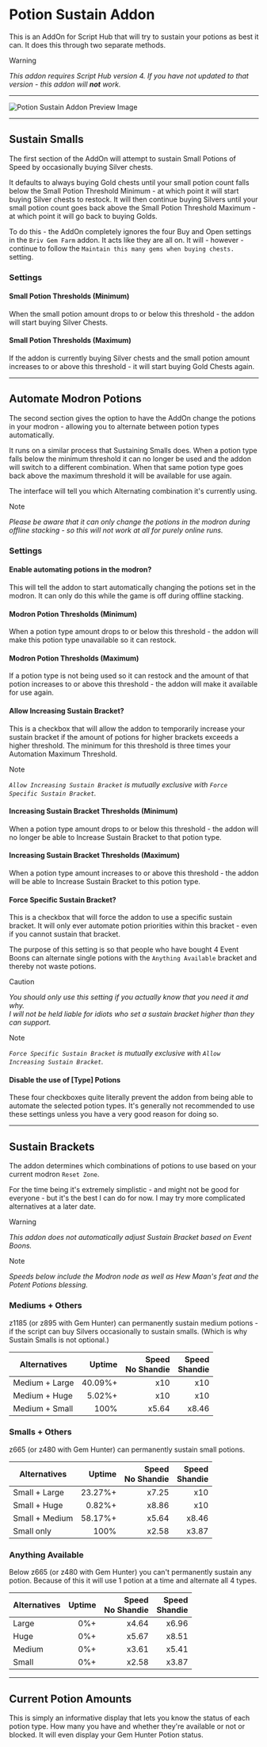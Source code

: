 # Potion Sustain Addon

This is an AddOn for Script Hub that will try to sustain your potions as best it can. It does this through two separate methods.

> [!WARNING]
> *This addon requires Script Hub version 4. If you have not updated to that version - this addon will **not** work.*

___

![Potion Sustain Addon Preview Image](images/SustainAddonPreview.png)

___

## Sustain Smalls

The first section of the AddOn will attempt to sustain Small Potions of Speed by occasionally buying Silver chests.

It defaults to always buying Gold chests until your small potion count falls below the Small Potion Threshold Minimum - at which point it will start buying Silver chests to restock. It will then continue buying Silvers until your small potion count goes back above the Small Potion Threshold Maximum - at which point it will go back to buying Golds.

To do this - the AddOn completely ignores the four Buy and Open settings in the `Briv Gem Farm` addon. It acts like they are all on. It will - however - continue to follow the `Maintain this many gems when buying chests.` setting.

### Settings

#### Small Potion Thresholds (Minimum)

When the small potion amount drops to or below this threshold - the addon will start buying Silver Chests.
 
#### Small Potion Thresholds (Maximum)

If the addon is currently buying Silver chests and the small potion amount increases to or above this threshold - it will start buying Gold Chests again.

___

## Automate Modron Potions

The second section gives the option to have the AddOn change the potions in your modron - allowing you to alternate between potion types automatically.

It runs on a similar process that Sustaining Smalls does. When a potion type falls below the minimum threshold it can no longer be used and the addon will switch to a different combination. When that same potion type goes back above the maximum threshold it will be available for use again.

The interface will tell you which Alternating combination it's currently using.

> [!NOTE]
> *Please be aware that it can only change the potions in the modron during offline stacking - so this will not work at all for purely online runs.*

### Settings

#### Enable automating potions in the modron?

This will tell the addon to start automatically changing the potions set in the modron. It can only do this while the game is off during offline stacking.

#### Modron Potion Thresholds (Minimum)

When a potion type amount drops to or below this threshold - the addon will make this potion type unavailable so it can restock.
 
#### Modron Potion Thresholds (Maximum)

If a potion type is not being used so it can restock and the amount of that potion increases to or above this threshold - the addon will make it available for use again.

#### Allow Increasing Sustain Bracket?

This is a checkbox that will allow the addon to temporarily increase your sustain bracket if the amount of potions for higher brackets exceeds a higher threshold. The minimum for this threshold is three times your Automation Maximum Threshold.

> [!NOTE]
> *`Allow Increasing Sustain Bracket` is mutually exclusive with `Force Specific Sustain Bracket`.*

#### Increasing Sustain Bracket Thresholds (Minimum)

When a potion type amount drops to or below this threshold - the addon will no longer be able to Increase Sustain Bracket to that potion type.
 
#### Increasing Sustain Bracket Thresholds (Maximum)

When a potion type amount increases to or above this threshold - the addon will be able to Increase Sustain Bracket to this potion type.

#### Force Specific Sustain Bracket?

This is a checkbox that will force the addon to use a specific sustain bracket. It will only ever automate potion priorities within this bracket - even if you cannot sustain that bracket.

The purpose of this setting is so that people who have bought 4 Event Boons can alternate single potions with the `Anything Available` bracket and thereby not waste potions.

> [!CAUTION]
> *You should only use this setting if you actually know that you need it and why.  
> I will not be held liable for idiots who set a sustain bracket higher than they can support.*

> [!NOTE]
> *`Force Specific Sustain Bracket` is mutually exclusive with `Allow Increasing Sustain Bracket`.*

#### Disable the use of [Type] Potions

These four checkboxes quite literally prevent the addon from being able to automate the selected potion types. It's generally not recommended to use these settings unless you have a very good reason for doing so.

___

## Sustain Brackets

The addon determines which combinations of potions to use based on your current modron `Reset Zone`.

For the time being it's extremely simplistic - and might not be good for everyone - but it's the best I can do for now. I may try more complicated alternatives at a later date.

> [!WARNING]
> *This addon does not automatically adjust Sustain Bracket based on Event Boons.*

> [!NOTE]
> *Speeds below include the Modron node as well as Hew Maan's feat and the Potent Potions blessing.*

### Mediums + Others

z1185 (or z895 with Gem Hunter) can permanently sustain medium potions - if the script can buy Silvers occasionally to sustain smalls. (Which is why Sustain Smalls is not optional.)

| Alternatives | Uptime | Speed<br>No Shandie | Speed<br>Shandie |
|---|--:|--:|--:|
| Medium + Large | 40.09%+ | x10 | x10 |
| Medium + Huge | 5.02%+ | x10 | x10 |
| Medium + Small | 100% | x5.64 | x8.46 |

### Smalls + Others

z665 (or z480 with Gem Hunter) can permanently sustain small potions.

| Alternatives | Uptime | Speed<br>No Shandie | Speed<br>Shandie |
|---|--:|--:|--:|
| Small + Large | 23.27%+ | x7.25 | x10 |
| Small + Huge | 0.82%+ | x8.86 | x10 |
| Small + Medium | 58.17%+ | x5.64 | x8.46 |
| Small only | 100% | x2.58 | x3.87 |

### Anything Available

Below z665 (or z480 with Gem Hunter) you can't permanently sustain any potion. Because of this it will use 1 potion at a time and alternate all 4 types.

| Alternatives | Uptime | Speed<br>No Shandie | Speed<br>Shandie |
|---|--:|--:|--:|
| Large | 0%+ | x4.64 | x6.96 |
| Huge | 0%+ | x5.67 | x8.51 |
| Medium | 0%+ | x3.61 | x5.41 |
| Small | 0%+ | x2.58 | x3.87 |

___

## Current Potion Amounts

This is simply an informative display that lets you know the status of each potion type. How many you have and whether they're available or not or blocked. It will even display your Gem Hunter Potion status.
